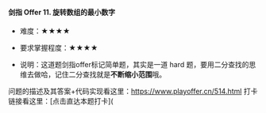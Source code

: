 #### 剑指 Offer 11. 旋转数组的最小数字

- 难度：★★★★

  

- 要求掌握程度：★★★★

- 说明：这道题剑指offer标记简单题，其实是一道 hard 题，要用二分查找的思维去做哈，记住二分查找就是**不断缩小范围**哦。

问题的描述及其答案+代码实现看这里：https://www.playoffer.cn/514.html
打卡链接看这里：[点击直达本题打卡](